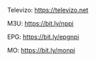Televizo:
https://televizo.net

M3U:
https://bit.ly/nppi

EPG:
https://bit.ly/epgnpi

MO:
https://bit.ly/monpi
